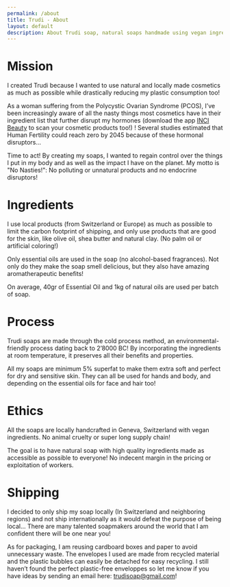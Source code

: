 ```yaml
---
permalink: /about
title: Trudi - About
layout: default
description: About Trudi soap, natural soaps handmade using vegan ingredients in Geneva, Switzerland.
---
```

<div class="flex justify-center">
<div class="flex-col p-5 mx-auto max-w-6xl mx-5 md:mx-20">
    <div class="bg-gradient-to-r from-indigo-400 to-pink-400 rounded-2xl text-white p-8 text-center mt-5">
        <h1 class="text-3xl mb-3">Mission</h1>
        <p class="text-lg">I created Trudi because I wanted to use natural and locally made cosmetics as much as possible while drastically reducing my plastic consumption too!</p>
        <p class="text-lg">As a woman suffering from the Polycystic Ovarian Syndrome (PCOS), I’ve been increasingly aware of all the nasty things most cosmetics have in their ingredient list that further disrupt my hormones (download the app <a href="https://incibeauty.com/" class="font-bold underline">INCI Beauty</a> to scan your cosmetic products too!) ! Several studies estimated that Human Fertility could reach zero by 2045 because of these hormonal disruptors…</p>
        <p class="text-lg">Time to act! By creating my soaps, I wanted to regain control over the things I put in my body and as well as the impact I have on the planet. My motto is "No Nasties!":  No polluting or unnatural products and no endocrine disruptors!</p>
    </div>
    <div class="bg-gradient-to-r from-green-400 to-blue-400 rounded-2xl text-white p-8 text-center mt-5">
        <h1 class="text-3xl mb-3">Ingredients</h1>
        <p class="text-lg">I use local products (from Switzerland or Europe) as much as possible to limit the carbon footprint of shipping, and only use products that are good for the skin, like olive oil, shea butter and natural clay. (No palm oil or artificial coloring!)</p>
        <p class="text-lg">Only essential oils are used in the soap (no alcohol-based fragrances). Not only do they make the soap smell delicious, but they also have amazing aromatherapeutic benefits! </p>
        <p class="text-lg">On average, 40gr of Essential Oil and 1kg of natural oils are used per batch of soap.</p>
    </div>
    <div class="bg-gradient-to-r from-yellow-300 to-green-400 rounded-2xl text-white p-8 text-center mt-5">
        <h1 class="text-3xl mb-3">Process</h1>
        <p class="text-lg">Trudi soaps are made through the cold process method, an environmental-friendly process dating back to 2’8000 BC!  By incorporating the ingredients at room temperature, it preserves all their benefits and properties.</p>
        <p class="text-lg">All my soaps are minimum 5% superfat to make them extra soft and perfect for dry and sensitive skin. They can all be used for hands and body, and depending on the essential oils for face and hair too!</p>
    </div>
    <div class="bg-gradient-to-r from-blue-400 to-purple-400 rounded-2xl text-white p-8 text-center mt-5">
        <h1 class="text-3xl mb-3">Ethics</h1>
        <p class="text-lg">All the soaps are locally handcrafted in Geneva, Switzerland with vegan ingredients. No animal cruelty or super long supply chain!</p>
        <p class="text-lg">The goal is to have natural soap with high quality ingredients made as accessible as possible to everyone! No indecent margin in the pricing or exploitation of workers.</p>
    </div>
    <div class="bg-gradient-to-r from-red-300 to-yellow-300 rounded-2xl text-white p-8 text-center mt-5">
        <h1 class="text-3xl mb-3">Shipping</h1>
        <p class="text-lg">I decided to only ship my soap locally (In Switzerland and neighboring regions) and not ship internationally as it would defeat the purpose of being local… There are many talented soapmakers around the world that I am confident there will be one near you!</p>
        <p class="text-lg">As for packaging, I am reusing cardboard boxes and paper to avoid unnecessary waste. The envelopes I used are made from recycled material and the plastic bubbles can easily be detached for easy recycling. I still haven’t found the perfect plastic-free enveloppes so let me know if you have ideas by sending an email here: <a href="mailto:trudisoap@gmail.com" class="text-bold underline">trudisoap@gmail.com</a>!</p>
    </div>
</div>
</div>